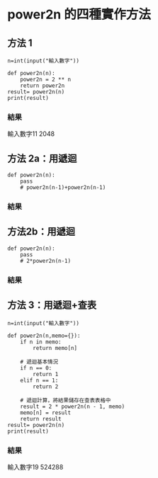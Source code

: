 # power2n 的四種實作方法
## 方法 1

```
n=int(input("輸入數字"))

def power2n(n):
    power2n = 2 ** n
    return power2n
result= power2n(n)
print(result)
```
### 結果
輸入數字11
2048
## 方法 2a：用遞迴

```
def power2n(n):
    pass
    # power2n(n-1)+power2n(n-1)
```
### 結果

## 方法2b：用遞迴

```
def power2n(n):
    pass
    # 2*power2n(n-1)
```
### 結果

## 方法 3：用遞迴+查表

```
n=int(input("輸入數字"))

def power2n(n,memo={}):
    if n in memo:
        return memo[n]
    
    # 遞迴基本情況
    if n == 0:
        return 1
    elif n == 1:
        return 2
    
    # 遞迴計算，將結果儲存在查表表格中
    result = 2 * power2n(n - 1, memo)
    memo[n] = result
    return result
result= power2n(n)
print(result)
```
### 結果
輸入數字19
524288

